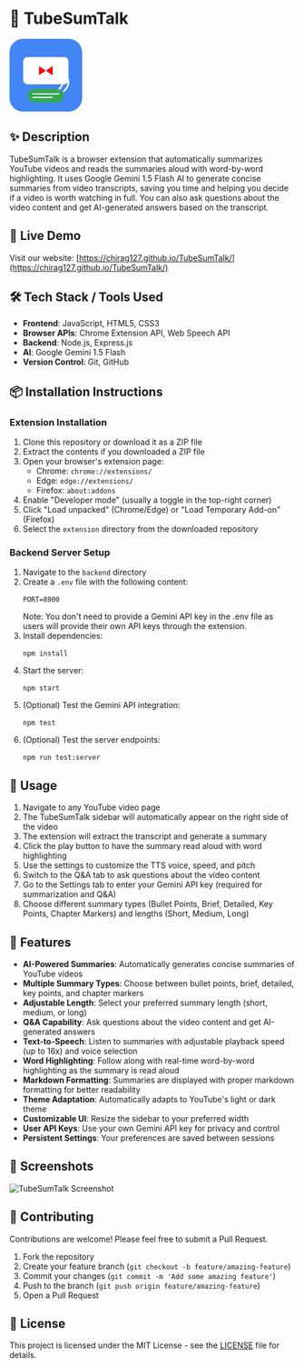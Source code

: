 # 📘 TubeSumTalk

![TubeSumTalk Logo](https://raw.githubusercontent.com/chirag127/TubeSumTalk/main/extension/icons/icon128.png)

## ✨ Description

TubeSumTalk is a browser extension that automatically summarizes YouTube videos and reads the summaries aloud with word-by-word highlighting. It uses Google Gemini 1.5 Flash AI to generate concise summaries from video transcripts, saving you time and helping you decide if a video is worth watching in full. You can also ask questions about the video content and get AI-generated answers based on the transcript.

## 🚀 Live Demo

Visit our website: [https://chirag127.github.io/TubeSumTalk/](https://chirag127.github.io/TubeSumTalk/)

## 🛠️ Tech Stack / Tools Used

-   **Frontend**: JavaScript, HTML5, CSS3
-   **Browser APIs**: Chrome Extension API, Web Speech API
-   **Backend**: Node.js, Express.js
-   **AI**: Google Gemini 1.5 Flash
-   **Version Control**: Git, GitHub

## 📦 Installation Instructions

### Extension Installation

1. Clone this repository or download it as a ZIP file
2. Extract the contents if you downloaded a ZIP file
3. Open your browser's extension page:
    - Chrome: `chrome://extensions/`
    - Edge: `edge://extensions/`
    - Firefox: `about:addons`
4. Enable "Developer mode" (usually a toggle in the top-right corner)
5. Click "Load unpacked" (Chrome/Edge) or "Load Temporary Add-on" (Firefox)
6. Select the `extension` directory from the downloaded repository

### Backend Server Setup

1. Navigate to the `backend` directory
2. Create a `.env` file with the following content:
    ```
    PORT=8000
    ```
    Note: You don't need to provide a Gemini API key in the .env file as users will provide their own API keys through the extension.
3. Install dependencies:
    ```
    npm install
    ```
4. Start the server:
    ```
    npm start
    ```
5. (Optional) Test the Gemini API integration:
    ```
    npm test
    ```
6. (Optional) Test the server endpoints:
    ```
    npm run test:server
    ```

## 🔧 Usage

1. Navigate to any YouTube video page
2. The TubeSumTalk sidebar will automatically appear on the right side of the video
3. The extension will extract the transcript and generate a summary
4. Click the play button to have the summary read aloud with word highlighting
5. Use the settings to customize the TTS voice, speed, and pitch
6. Switch to the Q&A tab to ask questions about the video content
7. Go to the Settings tab to enter your Gemini API key (required for summarization and Q&A)
8. Choose different summary types (Bullet Points, Brief, Detailed, Key Points, Chapter Markers) and lengths (Short, Medium, Long)

## 🧪 Features

-   **AI-Powered Summaries**: Automatically generates concise summaries of YouTube videos
-   **Multiple Summary Types**: Choose between bullet points, brief, detailed, key points, and chapter markers
-   **Adjustable Length**: Select your preferred summary length (short, medium, or long)
-   **Q&A Capability**: Ask questions about the video content and get AI-generated answers
-   **Text-to-Speech**: Listen to summaries with adjustable playback speed (up to 16x) and voice selection
-   **Word Highlighting**: Follow along with real-time word-by-word highlighting as the summary is read aloud
-   **Markdown Formatting**: Summaries are displayed with proper markdown formatting for better readability
-   **Theme Adaptation**: Automatically adapts to YouTube's light or dark theme
-   **Customizable UI**: Resize the sidebar to your preferred width
-   **User API Keys**: Use your own Gemini API key for privacy and control
-   **Persistent Settings**: Your preferences are saved between sessions

## 📸 Screenshots

![TubeSumTalk Screenshot](https://raw.githubusercontent.com/chirag127/TubeSumTalk/main/screenshots/screenshot1.png)

## 🙌 Contributing

Contributions are welcome! Please feel free to submit a Pull Request.

1. Fork the repository
2. Create your feature branch (`git checkout -b feature/amazing-feature`)
3. Commit your changes (`git commit -m 'Add some amazing feature'`)
4. Push to the branch (`git push origin feature/amazing-feature`)
5. Open a Pull Request

## 🪪 License

This project is licensed under the MIT License - see the [LICENSE](LICENSE) file for details.
